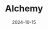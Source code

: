 ---  
layout: startup_page  
title: "Alchemy"  
id: "alchemy.com"  
permalink: "/alchemyalchemy.com10152024/"  
website: "https://www.alchemy.com/"  
funding_round: "Seed"  
funding_amount: "$31M"  
investors: "Andreessen Horowitz (\"a16z\") Bio + Health, Earvin \"Magic\" Johnson, Sandberg Bernthal Venture Partners, Banc of California, Twine Ventures, Springbank, AlleyCorp"  
about: "Alchemy provides the complete infrastructure (physical, clinical, and digital) for building, operating, and expanding in-house pharmacy programs. It focuses on serving clinics with large HIV and Hepatitis C patient populations, addressing underserved communities and improving patient outcomes through integrated pharmacy solutions."  
markets: "Healthtech, Pharmacy"  
hq: "San Francisco, California, United States"  
founded_year: "2023"  
linkedin: "https://www.linkedin.com/company/alchemyinc"  
twitter: "https://twitter.com/Alchemy"  
instagram: ""  
facebook: "https://www.facebook.com/alchemyplatform"  
crunchbase: "https://www.crunchbase.com/organization/alchemy-insights?utm_source=linkedin&utm_medium=referral&utm_campaign=linkedin_companies&utm_content=profile_cta_anon&trk=funding_crunchbase"  
pitchbook: "https://pitchbook.com/profiles/company/232525-54"  

date_display: "15-Oct-2024"  
date: "2024-10-15"

# SEO Optimization  
meta_title: "Alchemy - Seed Funding ($31M)"  
meta_description: "Alchemy, Alchemy provides the complete infrastructure (physical, clinical, and digital) for building, operating, and expanding in-house pharmacy programs. It f..."  
meta_keywords: "Alchemy, Healthtech, Pharmacy, Seed funding"  
canonical_url: "https://startup.projectstartups.com/alchemyalchemy.com10152024/"  
---